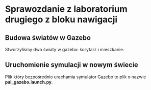 # Sprawozdanie z laboratorium drugiego z bloku nawigacji
##  Budowa światów w Gazebo
Stworzyliśmy dwa światy w gazebo: korytarz i mieszkanie.

## Uruchomienie symulacji w nowym świecie
Plik który bezpośrednio urachamia symulator Gazebo to plik o nazwie **pal_gazebo.launch.py**.
